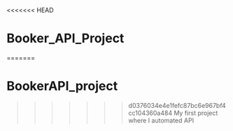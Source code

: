 <<<<<<< HEAD
# Booker_API_Project
=======
# BookerAPI_project
>>>>>>> d0376034e4e1fefc87bc6e967bf4cc104360a484
My first project where I automated API
